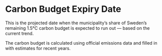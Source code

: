 # Carbon Budget Expiry Date

This is the projected date when the municipality’s share of Sweden’s remaining 1.5°C carbon budget is expected to run out — based on the current trend.

The carbon budget is calculated using official emissions data and filled in with estimates for recent years.
